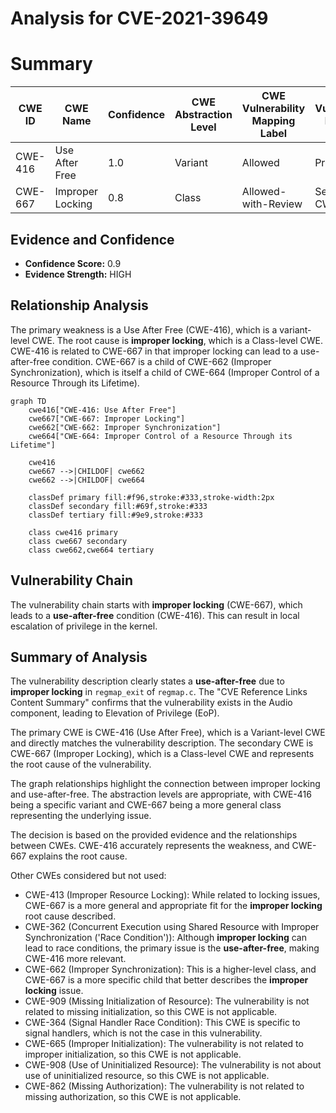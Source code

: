 # Analysis for CVE-2021-39649

# Summary
| CWE ID | CWE Name | Confidence | CWE Abstraction Level | CWE Vulnerability Mapping Label | CWE-Vulnerability Mapping Notes |
|---|---|---|---|---|---|
| CWE-416 | Use After Free | 1.0 | Variant | Allowed | Primary CWE |
| CWE-667 | Improper Locking | 0.8 | Class | Allowed-with-Review | Secondary CWE |

## Evidence and Confidence

*   **Confidence Score:** 0.9
*   **Evidence Strength:** HIGH

## Relationship Analysis
The primary weakness is a Use After Free (CWE-416), which is a variant-level CWE. The root cause is **improper locking**, which is a Class-level CWE. CWE-416 is related to CWE-667 in that improper locking can lead to a use-after-free condition. CWE-667 is a child of CWE-662 (Improper Synchronization), which is itself a child of CWE-664 (Improper Control of a Resource Through its Lifetime).

```mermaid
graph TD
    cwe416["CWE-416: Use After Free"]
    cwe667["CWE-667: Improper Locking"]
    cwe662["CWE-662: Improper Synchronization"]
    cwe664["CWE-664: Improper Control of a Resource Through its Lifetime"]

    cwe416
    cwe667 -->|CHILDOF| cwe662
    cwe662 -->|CHILDOF| cwe664

    classDef primary fill:#f96,stroke:#333,stroke-width:2px
    classDef secondary fill:#69f,stroke:#333
    classDef tertiary fill:#9e9,stroke:#333

    class cwe416 primary
    class cwe667 secondary
    class cwe662,cwe664 tertiary
```

## Vulnerability Chain
The vulnerability chain starts with **improper locking** (CWE-667), which leads to a **use-after-free** condition (CWE-416). This can result in local escalation of privilege in the kernel.

## Summary of Analysis
The vulnerability description clearly states a **use-after-free** due to **improper locking** in `regmap_exit` of `regmap.c`. The "CVE Reference Links Content Summary" confirms that the vulnerability exists in the Audio component, leading to Elevation of Privilege (EoP).

The primary CWE is CWE-416 (Use After Free), which is a Variant-level CWE and directly matches the vulnerability description. The secondary CWE is CWE-667 (Improper Locking), which is a Class-level CWE and represents the root cause of the vulnerability.

The graph relationships highlight the connection between improper locking and use-after-free. The abstraction levels are appropriate, with CWE-416 being a specific variant and CWE-667 being a more general class representing the underlying issue.

The decision is based on the provided evidence and the relationships between CWEs. CWE-416 accurately represents the weakness, and CWE-667 explains the root cause.

Other CWEs considered but not used:

*   CWE-413 (Improper Resource Locking): While related to locking issues, CWE-667 is a more general and appropriate fit for the **improper locking** root cause described.
*   CWE-362 (Concurrent Execution using Shared Resource with Improper Synchronization ('Race Condition')): Although **improper locking** can lead to race conditions, the primary issue is the **use-after-free**, making CWE-416 more relevant.
*   CWE-662 (Improper Synchronization): This is a higher-level class, and CWE-667 is a more specific child that better describes the **improper locking** issue.
*   CWE-909 (Missing Initialization of Resource): The vulnerability is not related to missing initialization, so this CWE is not applicable.
*   CWE-364 (Signal Handler Race Condition): This CWE is specific to signal handlers, which is not the case in this vulnerability.
*   CWE-665 (Improper Initialization): The vulnerability is not related to improper initialization, so this CWE is not applicable.
*   CWE-908 (Use of Uninitialized Resource): The vulnerability is not about use of uninitialized resource, so this CWE is not applicable.
*   CWE-862 (Missing Authorization): The vulnerability is not related to missing authorization, so this CWE is not applicable.